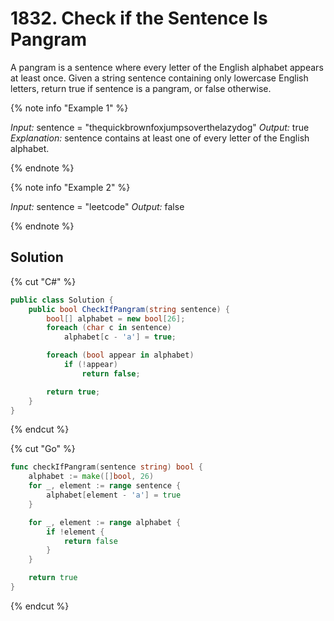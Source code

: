 # 1832. Check if the Sentence Is Pangram

A pangram is a sentence where every letter of the English alphabet appears at least once.
Given a string sentence containing only lowercase English letters, return true if sentence is a pangram, or false otherwise.

{% note info "Example 1" %}

*Input:* sentence = "thequickbrownfoxjumpsoverthelazydog"
*Output:* true
*Explanation:* sentence contains at least one of every letter of the English alphabet.

{% endnote %}

{% note info "Example 2" %}

*Input:* sentence = "leetcode"
*Output:* false

{% endnote %}

## Solution
{% cut "C#" %}
```cs
public class Solution {
    public bool CheckIfPangram(string sentence) {
        bool[] alphabet = new bool[26];
        foreach (char c in sentence)
            alphabet[c - 'a'] = true;

        foreach (bool appear in alphabet)
            if (!appear)
                return false;

        return true;
    }
}
```
{% endcut %}

{% cut "Go" %}
```go
func checkIfPangram(sentence string) bool {
    alphabet := make([]bool, 26)
    for _, element := range sentence {
        alphabet[element - 'a'] = true
    }

    for _, element := range alphabet {
        if !element {
            return false
        }
    }

    return true
}
```
{% endcut %}